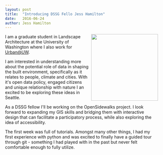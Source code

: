 ```yaml
---
layout: post
title:  "Introducing DSSG Fello Jess Hamilton"
date:   2016-06-24
author: Jess Hamilton
---
```

<img src="{{ site.url }}/assets/images/hamilton.jpg" width="220" align="right"
style="PADDING-LEFT: 5px; PADDING-BOTTOM: 5px;">I am a graduate student in Landscape Architecture at the University of Washington where I also work for [Urban@UW](http://urban.uw.edu "Urban@UW").

I am interested in understanding more about the potential role of data in shaping the built environment, specifically as it relates to people, climate and cities. With it's open data policy, engaged citizens and unique relationship with nature I an excited to be exploring these ideas in Seattle.

As a DSSG fellow I'll be working on the OpenSidewalks project. I look forward to expanding my GIS skills and bridging them with interactive design that can facilitate a participatory process, while also exploring the idea of accessibility.

The first week was full of tutorials. Amongst many other things, I had my first experience with python and was excited to finally have a guided tour through git - something I had played with in the past but never felt comfortable enough to fully utilize.
